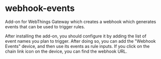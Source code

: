 # webhook-events

Add-on for WebThings Gateway which creates a webhook which generates events
that can be used to trigger rules.

After installing the add-on, you should configure it by adding the list of
event names you plan to trigger. After doing so, you can add the "Webhook
Events" device, and then use its events as rule inputs. If you click on the
chain link icon on the device, you can find the webhook URL.
